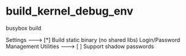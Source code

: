 # build_kernel_debug_env

busybox build 

Settings  --->
    [*] Build static binary (no shared libs)
Login/Password Management Utilities  --->
    [ ] Support shadow passwords
    

